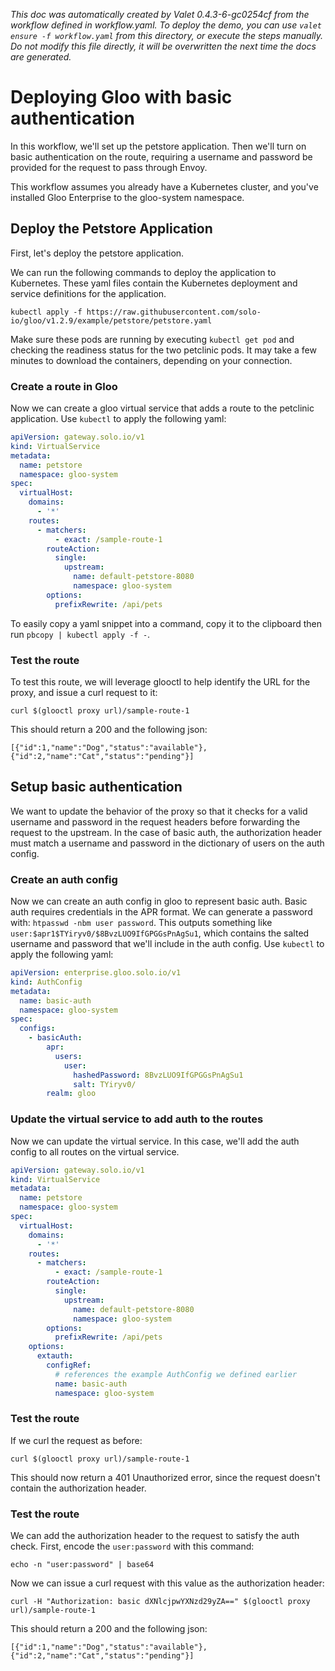 _This doc was automatically created by Valet 0.4.3-6-gc0254cf from the workflow defined in workflow.yaml. To deploy the demo, you can use `valet ensure -f workflow.yaml` from this directory, or execute the steps manually. Do not modify this file directly, it will be overwritten the next time the docs are generated._

# Deploying Gloo with basic authentication

In this workflow, we'll set up the petstore application. Then we'll turn on basic authentication on the route, requiring a username and password be provided for the request to pass through Envoy.


This workflow assumes you already have a Kubernetes cluster, and you've installed Gloo Enterprise to the gloo-system namespace. 


## Deploy the Petstore Application

First, let's deploy the petstore application.

 

We can run the following commands to deploy the application to Kubernetes. These yaml files contain the Kubernetes deployment and service definitions for the application.


```
kubectl apply -f https://raw.githubusercontent.com/solo-io/gloo/v1.2.9/example/petstore/petstore.yaml
```

Make sure these pods are running by executing `kubectl get pod` and checking the readiness status for the two petclinic pods. It may take a few minutes to download the containers, depending on your connection.


### Create a route in Gloo

Now we can create a gloo virtual service that adds a route to the petclinic application. Use `kubectl` to apply the following yaml:


```yaml
apiVersion: gateway.solo.io/v1
kind: VirtualService
metadata:
  name: petstore
  namespace: gloo-system
spec:
  virtualHost:
    domains:
      - '*'
    routes:
      - matchers:
          - exact: /sample-route-1
        routeAction:
          single:
            upstream:
              name: default-petstore-8080
              namespace: gloo-system
        options:
          prefixRewrite: /api/pets
```

To easily copy a yaml snippet into a command, copy it to the clipboard then run `pbcopy | kubectl apply -f -`.


### Test the route

To test this route, we will leverage glooctl to help identify the URL for the proxy, and issue a curl request to it:

`curl $(glooctl proxy url)/sample-route-1`

This should return a 200 and the following json:
```
[{"id":1,"name":"Dog","status":"available"},{"id":2,"name":"Cat","status":"pending"}]
```

## Setup basic authentication

We want to update the behavior of the proxy so that it checks for a valid username and password in the request headers before forwarding the request to the upstream. In the case of basic auth, the authorization header must match a username and password in the dictionary of users on the auth config.

### Create an auth config

Now we can create an auth config in gloo to represent basic auth. Basic auth requires credentials in the APR format. We can generate a password with: `htpasswd -nbm user password`. This outputs something like `user:$apr1$TYiryv0/$8BvzLUO9IfGPGGsPnAgSu1`, which contains the salted username and password that we'll include in the auth config. Use `kubectl` to apply the following yaml:


```yaml
apiVersion: enterprise.gloo.solo.io/v1
kind: AuthConfig
metadata:
  name: basic-auth
  namespace: gloo-system
spec:
  configs:
    - basicAuth:
        apr:
          users:
            user:
              hashedPassword: 8BvzLUO9IfGPGGsPnAgSu1
              salt: TYiryv0/
        realm: gloo
```

### Update the virtual service to add auth to the routes

Now we can update the virtual service. In this case, we'll add the auth config to all routes on the virtual service.


```yaml
apiVersion: gateway.solo.io/v1
kind: VirtualService
metadata:
  name: petstore
  namespace: gloo-system
spec:
  virtualHost:
    domains:
      - '*'
    routes:
      - matchers:
          - exact: /sample-route-1
        routeAction:
          single:
            upstream:
              name: default-petstore-8080
              namespace: gloo-system
        options:
          prefixRewrite: /api/pets
    options:
      extauth:
        configRef:
          # references the example AuthConfig we defined earlier
          name: basic-auth
          namespace: gloo-system
```

### Test the route

If we curl the request as before:

`curl $(glooctl proxy url)/sample-route-1`

This should now return a 401 Unauthorized error, since the request doesn't contain the authorization header.


### Test the route

We can add the authorization header to the request to satisfy the auth check. First, encode the `user:password` with this command:

`echo -n "user:password" | base64`

Now we can issue a curl request with this value as the authorization header:

`curl -H "Authorization: basic dXNlcjpwYXNzd29yZA==" $(glooctl proxy url)/sample-route-1`

This should return a 200 and the following json:
```
[{"id":1,"name":"Dog","status":"available"},{"id":2,"name":"Cat","status":"pending"}]